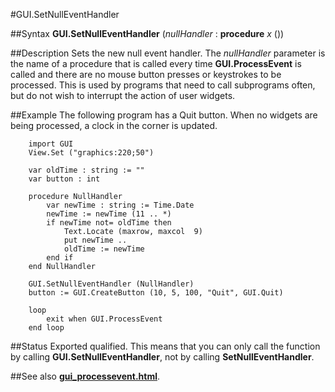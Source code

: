 
#GUI.SetNullEventHandler

##Syntax
**GUI.SetNullEventHandler** (_nullHandler_ : **procedure** _x_ ())



##Description
Sets the new null event handler. The _nullHandler_ parameter is the name of a procedure that is called every time **GUI.ProcessEvent** is called and there are no mouse button presses or keystrokes to be processed.
This is used by programs that need to call subprograms often, but do not wish to interrupt the action of user widgets.



##Example
The following program has a Quit button. When no widgets are being processed, a clock in the corner is updated.


        import GUI
        View.Set ("graphics:220;50")
        
        var oldTime : string := ""
        var button : int
        
        procedure NullHandler
            var newTime : string := Time.Date
            newTime := newTime (11 .. *)
            if newTime not= oldTime then
                Text.Locate (maxrow, maxcol  9)
                put newTime ..
                oldTime := newTime
            end if
        end NullHandler
        
        GUI.SetNullEventHandler (NullHandler)
        button := GUI.CreateButton (10, 5, 100, "Quit", GUI.Quit)
        
        loop
            exit when GUI.ProcessEvent
        end loop
##Status
Exported qualified.
This means that you can only call the function by calling **GUI.SetNullEventHandler**, not by calling **SetNullEventHandler**.



##See also
**[gui_processevent.html](GUI.ProcessEvent)**.


